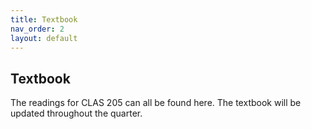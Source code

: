 ```yaml
---
title: Textbook
nav_order: 2
layout: default
---
```


## Textbook

The readings for CLAS 205 can all be found here. The textbook will be updated throughout the quarter.
